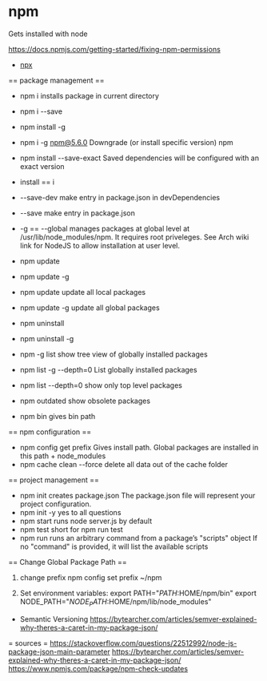 # npm
Gets installed with node

https://docs.npmjs.com/getting-started/fixing-npm-permissions

* [npx](npx)

== package management ==
* npm i <package>
installs package in current directory
* npm i --save <package>
* npm install -g <package>
* npm i -g npm@5.6.0
Downgrade (or install specific version) npm
* npm install --save-exact
Saved dependencies will be configured with an exact version

* install == i
* --save-dev
make entry in package.json in devDependencies
* --save
make entry in package.json
* -g == --global
manages packages at global level at /usr/lib/node_modules/npm. It requires root priveleges.
See Arch wiki link for NodeJS to allow installation at user level.

* npm update <package>
* npm update -g <package>
* npm update
update all local packages
* npm update -g
update all global packages

* npm uninstall <package>
* npm uninstall -g <package>

* npm -g list
show tree view of globally installed packages
* npm list -g --depth=0
List globally installed packages
* npm list --depth=0
show only top level packages
* npm outdated
show obsolete packages
* npm bin
gives bin path

== npm configuration ==
* npm config get prefix
Gives install path. Global packages are installed in this path + node_modules
* npm cache clean --force
delete all data out of the cache folder

== project management ==
* npm init
creates package.json
The package.json file will represent your project configuration.
* npm init -y
yes to all questions
* npm start
runs node server.js by default
* npm test
short for npm run test
* npm run <command>
runs an arbitrary command from a package’s "scripts" object
If no "command" is provided, it will list the available scripts


== Change Global Package Path ==
1. change prefix
npm config set prefix ~/npm

2. Set environment variables:
export PATH="$PATH:$HOME/npm/bin"
export NODE_PATH="$NODE_PATH:$HOME/npm/lib/node_modules"

* Semantic Versioning
https://bytearcher.com/articles/semver-explained-why-theres-a-caret-in-my-package-json/


= sources =
https://stackoverflow.com/questions/22512992/node-js-package-json-main-parameter
https://bytearcher.com/articles/semver-explained-why-theres-a-caret-in-my-package-json/
https://www.npmjs.com/package/npm-check-updates

